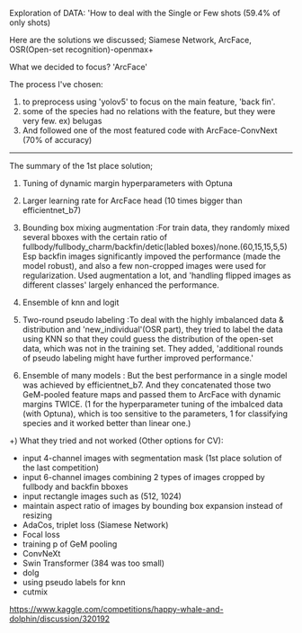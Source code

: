 
Exploration of DATA: 'How to deal with the Single or Few shots (59.4% of only shots)

Here are the solutions we discussed; Siamese Network, ArcFace, OSR(Open-set recognition)-openmax+

What we decided to focus? 'ArcFace'

The process I've chosen: 
  1) to preprocess using 'yolov5' to focus on the main feature, 'back fin'.
  2) some of the species had no relations with the feature, but they were very few. ex) belugas
  3) And followed one of the most featured code with ArcFace-ConvNext (70% of accuracy)




----------------------------------------
The summary of the 1st place solution;
  1) Tuning of dynamic margin hyperparameters with Optuna
  2) Larger learning rate for ArcFace head (10 times bigger than efficientnet_b7)
  3) Bounding box mixing augmentation 
    :For train data, they randomly mixed several bboxes with the certain ratio of fullbody/fullbody_charm/backfin/detic(labled boxes)/none.(60,15,15,5,5)
    Esp backfin images significantly impoved the performance (made the model robust), and also a few non-cropped images were used for regularization.
    Used augmentation a lot, and 'handling flipped images as different classes' largely enhanced the performance.
    
  4) Ensemble of knn and logit
  5) Two-round pseudo labeling
     :To deal with the highly imbalanced data & distribution and 'new_individual'(OSR part), they tried to label the data using KNN so that they could    guess the distribution of the open-set data, which was not in the training set. They added, 'additional rounds of pseudo labeling might have further improved performance.'

  6) Ensemble of many models
    : But the best performance in a single model was achieved by efficientnet_b7.
    And they concatenated those two GeM-pooled feature maps and passed them to ArcFace with dynamic margins TWICE.
    (1 for the hyperparameter tuning of the imbalced data (with Optuna), which is too sensitive to the parameters,
     1 for classifying species and it worked better than linear one.)




+) What they tried and not worked (Other options for CV):
  - input 4-channel images with segmentation mask (1st place solution of the last competition)
  - input 6-channel images combining 2 types of images cropped by fullbody and backfin bboxes
  - input rectangle images such as (512, 1024)
  - maintain aspect ratio of images by bounding box expansion instead of resizing
  - AdaCos, triplet loss (Siamese Network)
  - Focal loss
  - training p of GeM pooling
  - ConvNeXt
  - Swin Transformer (384 was too small)
  - dolg
  - using pseudo labels for knn
  - cutmix

https://www.kaggle.com/competitions/happy-whale-and-dolphin/discussion/320192
